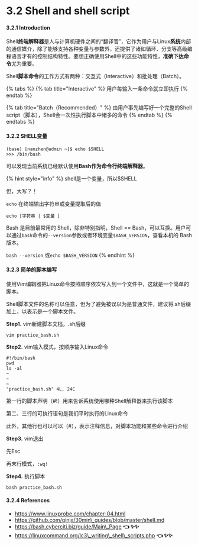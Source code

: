 # 3.2 Shell and shell script

#### 3.2.1 Introduction







Shell**终端解释器**是人与计算机硬件之间的“翻译官”，它作为用户与Linux**系统**内部的通信媒介，除了能够支持各种变量与参数外，还提供了诸如循环、分支等高级编程语言才有的控制结构特性。要想正确使用Shell中的这些功能特性，**准确下达命令**尤为重要。

Shell**脚本命令**的工作方式有两种：交互式（Interactive）和批处理（Batch）。

{% tabs %}
{% tab title="Interactive" %}
用户每输入一条命令就立即执行
{% endtab %}

{% tab title="Batch（Recommended）" %}
由用户事先编写好一个完整的Shell script（脚本），Shell会一次性执行脚本中诸多的命令
{% endtab %}
{% endtabs %}

#### 3.2.2 SHELL变量

```text
(base) [nanzhen@admin ~]$ echo $SHELL
>>> /bin/bash
```

可以发现当前系统已经默认使用**Bash作为命令行终端解释器**。

{% hint style="info" %}
shell是一个变量，所以$SHELL

但，大写？！

`echo` 在终端输出字符串或变量提取后的值

`echo [字符串 | $变量 ]`

Bash 是目前最常用的 Shell，除非特别指明，Shell == Bash，可以互换。用户可以通过`bash`命令的`--version`参数或者环境变量`$BASH_VERSION`，查看本机的 Bash 版本。

`bash --version` 或`echo $BASH_VERSION`
{% endhint %}

#### **3.2.3** 简单的脚本编写

使用Vim编辑器把Linux命令按照顺序依次写入到一个文件中，这就是一个简单的脚本。

Shell脚本文件的名称可以任意，但为了避免被误以为是普通文件，建议将.sh后缀加上，以表示是一个脚本文件。

**Step1.** vim新建脚本文档，.sh后缀

`vim practice_bash.sh`

**Step2.** vim输入模式，按顺序输入Linux命令

```text
#!/bin/bash
pwd
ls -al
~                                                                                                                   
~  
~                                                                                                                 
"practice_bash.sh" 4L, 24C    
```

第一行的脚本声明（\#!）用来告诉系统使用哪种Shell解释器来执行该脚本

第二、三行的可执行语句是我们平时执行的Linux命令

此外，其他行也可以可以（\#），表示注释信息，对脚本功能和某些命令进行介绍

**Step3.** vim退出

先Esc

再末行模式，`:wq!`

**Step4.** 执行脚本

`bash practice_bash.sh`



#### 3.2.4 References

* https://www.linuxprobe.com/chapter-04.html
* https://github.com/qinjx/30min\_guides/blob/master/shell.md
* https://bash.cyberciti.biz/guide/Main\_Page  **👈  ✨✨**  
* https://linuxcommand.org/lc3\_writing\_shell\_scripts.php **👈  ✨✨** 



